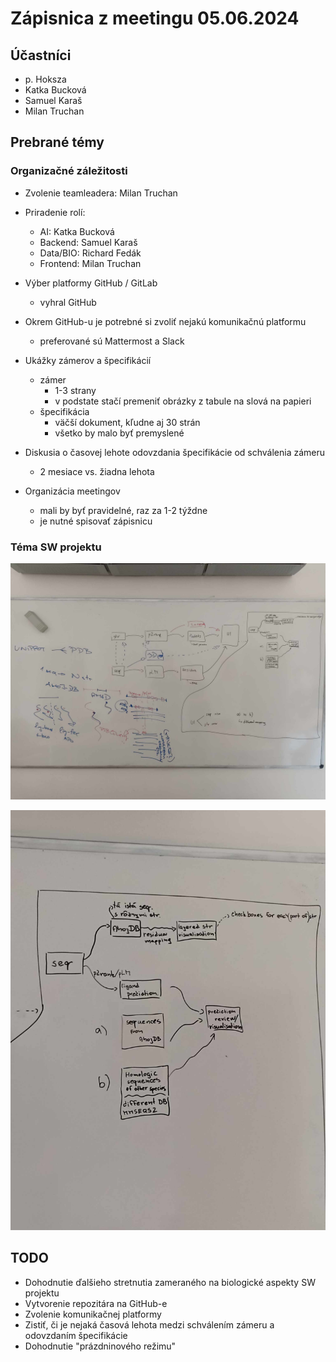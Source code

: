 # Zápisnica z meetingu 05.06.2024

## Účastníci

- p. Hoksza
- Katka Bucková
- Samuel Karaš
- Milan Truchan

## Prebrané témy

### Organizačné záležitosti

- Zvolenie teamleadera: Milan Truchan

- Priradenie rolí:
  - AI: Katka Bucková
  - Backend: Samuel Karaš
  - Data/BIO: Richard Fedák
  - Frontend: Milan Truchan

- Výber platformy GitHub / GitLab
  - vyhral GitHub

- Okrem GitHub-u je potrebné si zvoliť nejakú komunikačnú platformu
  - preferované sú Mattermost a Slack

- Ukážky zámerov a špecifikácií
  - zámer
    - 1-3 strany
    - v podstate stačí premeniť obrázky z tabule na slová na papieri
  - špecifikácia
    - väčší dokument, kľudne aj 30 strán
    - všetko by malo byť premyslené

- Diskusia o časovej lehote odovzdania špecifikácie od schválenia zámeru
  - 2 mesiace vs. žiadna lehota

- Organizácia meetingov
  - mali by byť pravidelné, raz za 1-2 týždne
  - je nutné spisovať zápisnicu

### Téma SW projektu

![Whole project](photos/050624_photo1.jpeg)

![UI/data detailed](photos/050624_photo2.jpeg)

## TODO

- Dohodnutie ďalšieho stretnutia zameraného na biologické aspekty SW projektu
- Vytvorenie repozitára na GitHub-e
- Zvolenie komunikačnej platformy
- Zistiť, či je nejaká časová lehota medzi schválením zámeru a odovzdaním špecifikácie
- Dohodnutie "prázdninového režimu"
